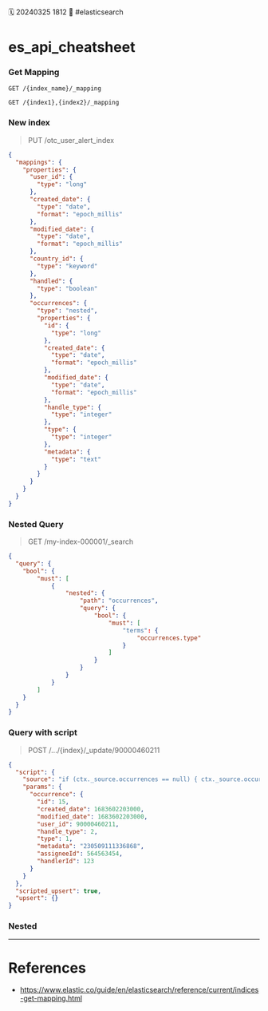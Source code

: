 🗓️ 20240325 1812
📎 #elasticsearch

# es_api_cheatsheet

### Get Mapping

```
GET /{index_name}/_mapping

GET /{index1},{index2}/_mapping
```

### New index

> PUT /otc_user_alert_index

```json
{
  "mappings": {
    "properties": {
      "user_id": {
        "type": "long"
      },
      "created_date": {
        "type": "date",
        "format": "epoch_millis"
      },
      "modified_date": {
        "type": "date",
        "format": "epoch_millis"
      },
      "country_id": {
        "type": "keyword"
      },
      "handled": {
        "type": "boolean"
      },
      "occurrences": {
        "type": "nested",
        "properties": {
          "id": {
            "type": "long"
          },
          "created_date": {
            "type": "date",
            "format": "epoch_millis"
          },
          "modified_date": {
            "type": "date",
            "format": "epoch_millis"
          },
          "handle_type": {
            "type": "integer"
          },
          "type": {
            "type": "integer"
          },
          "metadata": {
            "type": "text"
          }
        }
      }
    }
  }
}
```

### Nested Query

> GET /my-index-000001/\_search

```json
{
  "query": {
	"bool": {
		"must": [
			{
				"nested": {
					"path": "occurrences",
					"query": {
						"bool": {
							"must": [
								"terms": {
									"occurrences.type"
								}
							]
						}
					}
				}
			}
		]
	}
  }
}
```

### Query with script

> POST /.../{index}/\_update/90000460211

```json
{
  "script": {
    "source": "if (ctx._source.occurrences == null) { ctx._source.occurrences = []; } boolean updated = false; for (item in ctx._source.occurrences) { if (item.id == params.occurrence.id) { item.putAll(params.occurrence); updated = true; break; } } if (!updated) { ctx._source.occurrences.add(params.occurrence); }",
    "params": {
      "occurrence": {
        "id": 15,
        "created_date": 1683602203000,
        "modified_date": 1683602203000,
        "user_id": 90000460211,
        "handle_type": 2,
        "type": 1,
        "metadata": "230509111336868",
        "assigneeId": 564563454,
        "handlerId": 123
      }
    }
  },
  "scripted_upsert": true,
  "upsert": {}
}
```

### Nested

---

# References

- https://www.elastic.co/guide/en/elasticsearch/reference/current/indices-get-mapping.html
